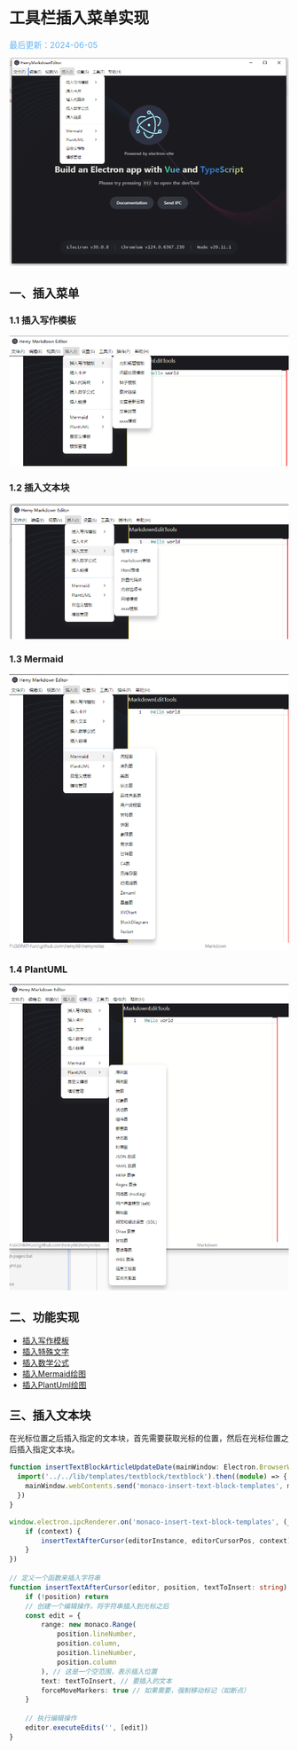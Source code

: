 # 工具栏插入菜单实现

<span style="color:rgb(100,180,246);font-size:11pt">最后更新：2024-06-05</span>

![](images/image.png)

## 一、插入菜单

### 1.1 插入写作模板

![](images/插入写作模板.png)

### 1.2 插入文本块

![](images/插入文本块.PNG)

### 1.3 Mermaid

![](images/插入Mermaid模板.PNG)

### 1.4 PlantUML

![](images/插入PlantUML模板.PNG)

## 二、功能实现

- [插入写作模板](010-插入写作模板.md)
- [插入特殊文字](015-插入特殊文字.md)
- [插入数学公式](020-插入数学公式.md)
- [插入Mermaid绘图](025-插入Mermaid绘图.md)
- [插入PlantUml绘图](030-插入PlantUml绘图.md)


## 三、插入文本块

在光标位置之后插入指定的文本块，首先需要获取光标的位置，然后在光标位置之后插入指定文本块。

```typescript
function insertTextBlockArticleUpdateDate(mainWindow: Electron.BrowserWindow) {
  import('../../lib/templates/textblock/textblock').then((module) => {
    mainWindow.webContents.send('monaco-insert-text-block-templates', module.article_update_date)
  })
}
```

```typescript
window.electron.ipcRenderer.on('monaco-insert-text-block-templates', (_, context: string) => {
    if (context) {
        insertTextAfterCursor(editorInstance, editorCursorPos, context)
    }
})

// 定义一个函数来插入字符串
function insertTextAfterCursor(editor, position, textToInsert: string) {
    if (!position) return
    // 创建一个编辑操作，将字符串插入到光标之后
    const edit = {
        range: new monaco.Range(
            position.lineNumber,
            position.column,
            position.lineNumber,
            position.column
        ), // 这是一个空范围，表示插入位置
        text: textToInsert, // 要插入的文本
        forceMoveMarkers: true // 如果需要，强制移动标记（如断点）
    }

    // 执行编辑操作
    editor.executeEdits('', [edit])
}
```
